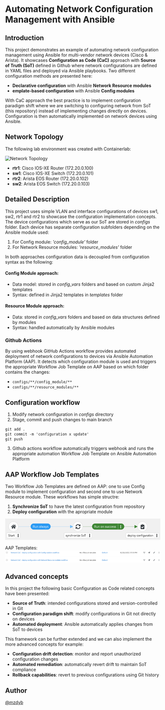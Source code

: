 # Automating Network Configuration Management with Ansible
## Introduction

This project demonstrates an example of automating network configuration management using Ansible for multi-vendor network devices (Cisco & Arista). 
It showcases **Configuration as Code (CaC)** approach with **Source of Truth (SoT)** defined in Github where network configurations are defined in YAML files and deployed via Ansible playbooks. Two different configuration methods are presented here:

- **Declarative configuration** with Ansible **Network Resource modules**
- **emplate-based configuration** with Ansible **Config modules** 

With CaC approach the best practice is to implement configuration paradigm shift where we are switching to configuring network from SoT (this repository) instead of implementing changes directly on devices. Configuration is then automatically implemented on network devices using Ansible.

## Network Topology
The following lab environment was created with Containerlab:

![Network Topology](files/topo.png)  

- **rtr1**: Cisco IOS-XE Router (172.20.0.100)
- **sw1**: Cisco IOS-XE Switch (172.20.0.101) 
- **rtr2**: Arista EOS Router (172.20.0.102)
- **sw2**: Arista EOS Switch (172.20.0.103)

## Detailed Description
This project uses simple VLAN and interface configurations of devices sw1, sw2, rtr1 and rtr2 to showcase the configuration implementation concepts. The device configurations which serve as our SoT are stored in _configs_ folder. Each device has separate configuration subfolders depending on the Ansible module used:
1. For Config module: _'config_module'_ folder
2. For Network Resource modules: _'resource_modules'_ folder

In both approaches configuration data is decoupled from configuration syntax as the following:
#### Config Module approach:
- Data model: stored in _config_vars_ folders and based on custom Jinja2 templates
- Syntax: defined in Jinja2 templates in _templates_ folder

#### Resource Module approach:
- Data: stored in _config_vars_ folders and based on data structures defined by modules
- Syntax: handled automatically by Ansible modules

### Github Actions
By using webhook GitHub Actions workflow provides automated deployment of network configurations to devices via Ansible Automation Platform (AAP). It detects which configuration module is used and triggers the appropriate Workflow Job Template on AAP based on which folder contains the changes:

- `configs/**/config_module/**`
- `configs/**/resource_modules/**`


## Configuration workflow
1. Modify network configuration in _configs_ directory
2. Stage, commit and push changes to main branch
```
git add .
git commit -m 'configuration x update'
git push
```
3. Github actions workflow automatically triggers webhook and runs the appropriate automation Workflow Job Template on Ansible Automation Platform

## AAP Workflow Job Templates
Two Workflow Job Templates are defined on AAP: one to use Config module to implement configuration and second one to use Network Resource module. These workflows has simple structre:
1. **Synchronize SoT** to have the latest configuration from repository
2. **Deploy configuration** with the apropriate module

![AAP Workflow](files/aap_workflow.png)  

AAP Templates:
![AAP Workflow](files/aap_templates.png) 


## Advanced concepts
In this project the following basic Configuration as Code related concepts have been presented:
- **Source of Truth**: intended configurations stored and version-controlled in Git
- **Configuration paradigm shift**: modify configurations in Git not directly on devices
- **Automated deployment**: Ansible automatically applies changes from SoT to devices


This framework can be further extended and we can also implement the more advanced concepts for example:
- **Configuration drift detection**: monitor and report unauthorized configuration changes
- **Automated remediation**: automatically revert drift to maintain SoT compliance
- **Rollback capabilities**: revert to previous configurations using Git history


## Author
[@mzdyb](https://www.linkedin.com/in/michal-zdyb-9aa4046/)
